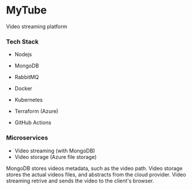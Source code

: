 # MyTube 

Video streaming platform

### Tech Stack ###
- Nodejs
- MongoDB
- RabbitMQ

- Docker
- Kubernetes 
- Terraform (Azure)
- GitHub Actions

### Microservices ###
- Video streaming (with MongoDB)
- Video storage (Azure file storage)

MongoDB stores videos metadata, such as the video path. 
Video storage stores the actual videos files, and abstracts from the cloud provider.
Video streaming retrive and sends the video to the client's browser.  
